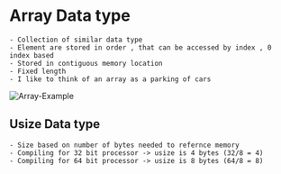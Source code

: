 # Array Data type 
    - Collection of similar data type
    - Element are stored in order , that can be accessed by index , 0 index based
    - Stored in contiguous memory location
    - Fixed length
    - I like to think of an array as a parking of cars

![Array-Example](exemple-%20parking%20.png)


## Usize Data type  
    - Size based on number of bytes needed to refernce memory
    - Compiling for 32 bit processor -> usize is 4 bytes (32/8 = 4)
    - Compiling for 64 bit processor -> usize is 8 bytes (64/8 = 8)